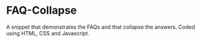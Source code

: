# FAQ-Collapse
A snippet that demonstrates the FAQs and that collapse the answers. Coded using HTML, CSS and Javascript.
